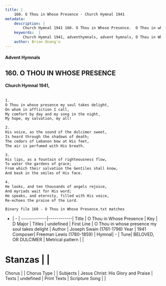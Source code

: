 ```yaml
---
title: |
    160. O Thou in Whose Presence - Church Hymnal 1941
metadata:
    description: |
        Church Hymnal 1941 160. O Thou in Whose Presence.  O Thou in whose presence my soul takes delight, On whom in affliction I call, My comfort by day and my song in the night, My hope, my salvation, my all!  
    keywords:  |
        Church Hymnal 1941, adventhymnals, advent hymnals, O Thou in Whose Presence, O Thou in whose presence my soul takes delight. 
    author: Brian Onang'o
---
```


#### Advent Hymnals
## 160. O THOU IN WHOSE PRESENCE
####  Church Hymnal 1941,

```txt

1.
O Thou in whose presence my soul takes delight,
On whom in affliction I call,
My comfort by day and my song in the night,
My hope, my salvation, my all!

2.
His voice, as the sound of the dulcimer sweet,
Is heard through the shadows of death;
The cedars of Lebanon bow at His feet,
The air is perfumed with His breath.

3.
His lips, as a fountain of righteousness flow,
To water the gardens of grace;
From which their salvation the Gentiles shall know,
And bask in the smiles of His face.

4.
He looks, and ten thousands of angels rejoice,
And myriads wait for His word;
He speaks, and eternity, filled with His voice,
Re-echoes the praise of the Lord.

Binary file 160 - O Thou in Whose Presence.txt matches

```

- |   -  |
-------------|------------|
Title | O Thou in Whose Presence |
Key | D Major |
Titles | undefined |
First Line | O Thou in whose presence my soul takes delight |
Author | Joseph Swain (1761-1796)
Year | 1941
Composer| Freeman Lewis (1780-1859) |
Hymnal|  - |
Tune| BELOVED, OR DULCIMER |
Metrical pattern | |
# Stanzas |  |
Chorus |  |
Chorus Type |  |
Subjects | Jesus Christ: His Glory and Praise |
Texts | undefined |
Print Texts | 
Scripture Song |  |
    
